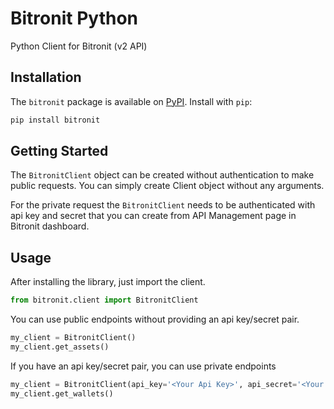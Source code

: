 # Bitronit Python

Python Client for Bitronit (v2 API)


## Installation

The `bitronit` package is available on [PyPI](https://pypi.org/project/bitronit). Install with `pip`:

```bash
pip install bitronit
```


## Getting Started

The `BitronitClient` object can be created without authentication to make public requests. You can simply create Client object without any arguments.

For the private request the `BitronitClient` needs to be authenticated with api key and secret that you can create from API Management page in Bitronit dashboard. 


## Usage

After installing the library, just import the client.

```py
from bitronit.client import BitronitClient
```
You can use public endpoints without providing an api key/secret pair.

```py
my_client = BitronitClient()
my_client.get_assets()
```
If you have an api key/secret pair, you can use private endpoints

```py
my_client = BitronitClient(api_key='<Your Api Key>', api_secret='<Your Api Secret>')
my_client.get_wallets()
```